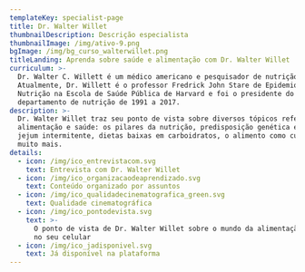 ```yaml
---
templateKey: specialist-page
title: Dr. Walter Willet
thumbnailDescription: Descrição especialista
thumbnailImage: /img/ativo-9.png
bgImage: /img/bg_curso_walterwillet.png
titleLanding: Aprenda sobre saúde e alimentação com Dr. Walter Willet
curriculum: >-
  Dr. Walter C. Willett é um médico americano e pesquisador de nutrição.
  Atualmente, Dr. Willett é o professor Fredrick John Stare de Epidemiologia e
  Nutrição na Escola de Saúde Pública de Harvard e foi o presidente do
  departamento de nutrição de 1991 a 2017.
description: >-
  Dr. Walter Willet traz seu ponto de vista sobre diversos tópicos referentes à
  alimentação e saúde: os pilares da nutrição, predisposição genética e doenças,
  jejum intermitente, dietas baixas em carboidratos, o alimento como cura, e
  muito mais.
details:
  - icon: /img/ico_entrevistacom.svg
    text: Entrevista com Dr. Walter Willet
  - icon: /img/ico_organizacaodeaprendizado.svg
    text: Conteúdo organizado por assuntos
  - icon: /img/ico_qualidadecinematografica_green.svg
    text: Qualidade cinematográfica
  - icon: /img/ico_pontodevista.svg
    text: >-
      O ponto de vista de Dr. Walter Willet sobre o mundo da alimentação direto
      no seu celular
  - icon: /img/ico_jadisponivel.svg
    text: Já disponível na plataforma
---
```


